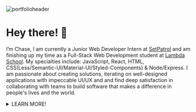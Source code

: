 ![portfolioheader](https://lh3.googleusercontent.com/pw/ACtC-3cJ3AHpoz5rleRSKJ0wT590CsvlZumekOFIAUGRjPbGdsuHpbj0oZVIP76IafjD0A9xSD1UAwu0Kr_RLEqGqMdfLY3pwZwaAeW55_XxZsJYdRkaNoxVTtEIsi8KG879KbieNI9BCGqq_2QpRkm8dZ1c=w1752-h250-no?authuser=0)

# Hey there! 👋

I’m Chase, 
I am currently a Junior Web Developer Intern at [SetPatrol](https://www.setpatrol.com/) and am finishing up my time as a Full-Stack Web Development student at [Lambda School](https://lambdaschool.com/courses/full-stack-web-development). My specialties include: JavaScript, React, HTML, CSS(Less/Semantic-UI/Material-UI/Styled-Components) & Node/Express. I am passionate about creating solutions, iterating on well-designed applications with impeccable UI/UX and and find deep satisfaction in collaborating with teams to build software that makes a difference in people's lives and the world. 

<details>
  <summary>LEARN MORE!</summary>
  
## 🔭 I'm currently working on...
[SetPatrol](https://www.setpatrol.com/), SetPatrol is a marketplace where people who need high-end photography and film equipment can find people who are willing to rent it out. There is a huge problem in the film industry and SetPatrol is trying to change all that. As StoryTellers we work in a field focused on results. Clients are fixated on beautiful, dramatic and creative work. We are victims of our own success; a high demand market, quick turnarounds and forever revamped equipment. So far I have pair-programmed with the head developer to fix various bugs in the blog portion of the website while learning PHP & Wordpress and gaining experience in navigating an existing codebase. 

I'm also constantly tweaking my [portfolio website](https://chasecollins.tech), a single page React app that I built from scratch and styled using [Styled-Components](https://styled-components.com/). 

## 🌱 I'm currently learning...
- [Wordpress](https://wordpress.com/)
- [PHP](https://www.php.net/)
- [Python](https://www.python.org/)

## 📫 You can lear more about me and reach me at my...

[Portfolio](https://chasecollins.tech)

[Resume](https://resume.creddle.io/resume/8qf10czfrxt)

[LinkedIn](https://www.linkedin.com/in/chase-collins42/)

![My github stats](https://github-readme-stats.vercel.app/api?username=Chase-42&show_icons=true&title_color=fff&icon_color=79ff97&text_color=9f9f9f&bg_color=151515)

## ⚡ Some trivia about me...
I've been a head coffee roaster for 3+ years at two high-end specialty coffee roasters in Northern Colorado. This has honed my skills in organization, problem-solving (coffee is seasonal and varies from farm to farm, so never a constant variable), communication & self-motivation. I've maintained and excelled at this full-time job while learning web development in the evenings and weekends at [Lambda School](https://lambdaschool.com/), a fully remote 18 month bootcamp that teaches Full-Stack Web Development & Computer Science through hands on curriculum and fosters a Agile software development environment throughout the entire course. 

I'm an avid rock climber and corgi dad. 

I'm a voracious reader who always has a stack of books I'm reading (Sci-Fi, Fantasy, Literature, Philosophy, Science & History). 

When I'm not able to read I'm usually listening to podcasts (Tech, Science, Philosophy & Film). 
</details>

